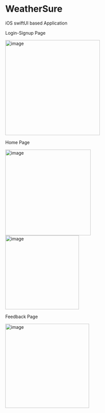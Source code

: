 # WeatherSure
iOS swiftUI based Application

Login-Signup Page

<img width="298" alt="image" src="https://user-images.githubusercontent.com/90343780/226982880-8d0cfe67-44af-488c-8312-fe9cd8166b3b.png">

Home Page

<img width="269" alt="image" src="https://user-images.githubusercontent.com/90343780/227028689-fae9a7ee-1c60-47f9-9bf2-99fde5fb4898.png">
<img width="232" alt="image" src="https://user-images.githubusercontent.com/90343780/227028728-38934c42-e077-4ed5-a05a-0d11d5972fb5.png">


Feedback Page

<img width="264" alt="image" src="https://user-images.githubusercontent.com/90343780/226983003-f16396d9-ac12-43a8-b5ae-cd038e003de8.png">
